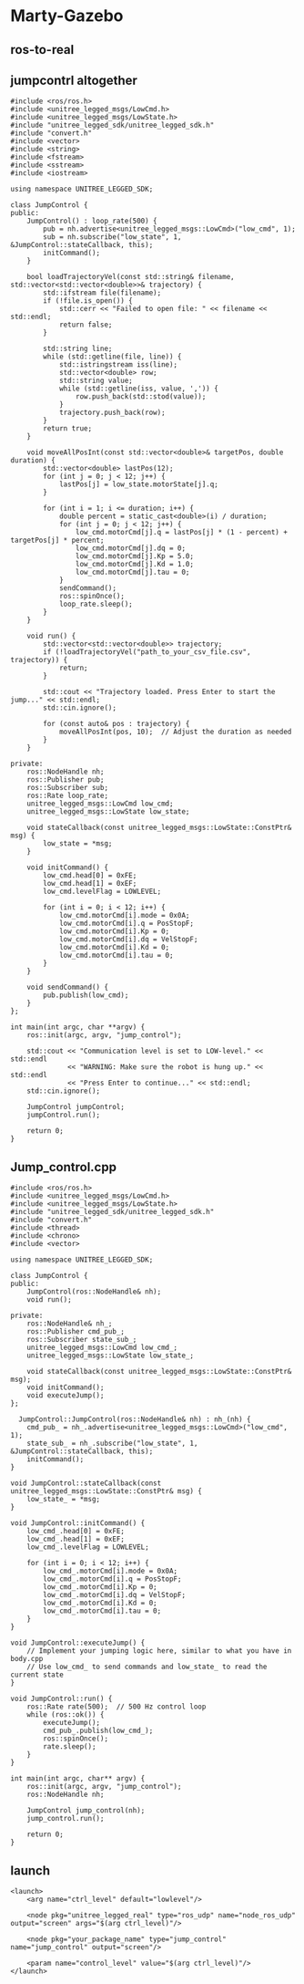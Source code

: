 # Marty-Gazebo
## ros-to-real

## jumpcontrl altogether

    #include <ros/ros.h>
    #include <unitree_legged_msgs/LowCmd.h>
    #include <unitree_legged_msgs/LowState.h>
    #include "unitree_legged_sdk/unitree_legged_sdk.h"
    #include "convert.h"
    #include <vector>
    #include <string>
    #include <fstream>
    #include <sstream>
    #include <iostream>
    
    using namespace UNITREE_LEGGED_SDK;
    
    class JumpControl {
    public:
        JumpControl() : loop_rate(500) {
            pub = nh.advertise<unitree_legged_msgs::LowCmd>("low_cmd", 1);
            sub = nh.subscribe("low_state", 1, &JumpControl::stateCallback, this);
            initCommand();
        }
    
        bool loadTrajectoryVel(const std::string& filename, std::vector<std::vector<double>>& trajectory) {
            std::ifstream file(filename);
            if (!file.is_open()) {
                std::cerr << "Failed to open file: " << filename << std::endl;
                return false;
            }
    
            std::string line;
            while (std::getline(file, line)) {
                std::istringstream iss(line);
                std::vector<double> row;
                std::string value;
                while (std::getline(iss, value, ',')) {
                    row.push_back(std::stod(value));
                }
                trajectory.push_back(row);
            }
            return true;
        }
    
        void moveAllPosInt(const std::vector<double>& targetPos, double duration) {
            std::vector<double> lastPos(12);
            for (int j = 0; j < 12; j++) {
                lastPos[j] = low_state.motorState[j].q;
            }
    
            for (int i = 1; i <= duration; i++) {
                double percent = static_cast<double>(i) / duration;
                for (int j = 0; j < 12; j++) {
                    low_cmd.motorCmd[j].q = lastPos[j] * (1 - percent) + targetPos[j] * percent;
                    low_cmd.motorCmd[j].dq = 0;
                    low_cmd.motorCmd[j].Kp = 5.0;
                    low_cmd.motorCmd[j].Kd = 1.0;
                    low_cmd.motorCmd[j].tau = 0;
                }
                sendCommand();
                ros::spinOnce();
                loop_rate.sleep();
            }
        }
    
        void run() {
            std::vector<std::vector<double>> trajectory;
            if (!loadTrajectoryVel("path_to_your_csv_file.csv", trajectory)) {
                return;
            }
    
            std::cout << "Trajectory loaded. Press Enter to start the jump..." << std::endl;
            std::cin.ignore();
    
            for (const auto& pos : trajectory) {
                moveAllPosInt(pos, 10);  // Adjust the duration as needed
            }
        }
    
    private:
        ros::NodeHandle nh;
        ros::Publisher pub;
        ros::Subscriber sub;
        ros::Rate loop_rate;
        unitree_legged_msgs::LowCmd low_cmd;
        unitree_legged_msgs::LowState low_state;
    
        void stateCallback(const unitree_legged_msgs::LowState::ConstPtr& msg) {
            low_state = *msg;
        }
    
        void initCommand() {
            low_cmd.head[0] = 0xFE;
            low_cmd.head[1] = 0xEF;
            low_cmd.levelFlag = LOWLEVEL;
    
            for (int i = 0; i < 12; i++) {
                low_cmd.motorCmd[i].mode = 0x0A;
                low_cmd.motorCmd[i].q = PosStopF;
                low_cmd.motorCmd[i].Kp = 0;
                low_cmd.motorCmd[i].dq = VelStopF;
                low_cmd.motorCmd[i].Kd = 0;
                low_cmd.motorCmd[i].tau = 0;
            }
        }
    
        void sendCommand() {
            pub.publish(low_cmd);
        }
    };
    
    int main(int argc, char **argv) {
        ros::init(argc, argv, "jump_control");
    
        std::cout << "Communication level is set to LOW-level." << std::endl
                  << "WARNING: Make sure the robot is hung up." << std::endl
                  << "Press Enter to continue..." << std::endl;
        std::cin.ignore();
    
        JumpControl jumpControl;
        jumpControl.run();
    
        return 0;
    }

## Jump_control.cpp

    #include <ros/ros.h>
    #include <unitree_legged_msgs/LowCmd.h>
    #include <unitree_legged_msgs/LowState.h>
    #include "unitree_legged_sdk/unitree_legged_sdk.h"
    #include "convert.h"
    #include <thread>
    #include <chrono>
    #include <vector>
    
    using namespace UNITREE_LEGGED_SDK;
  
    class JumpControl {
    public:
        JumpControl(ros::NodeHandle& nh);
        void run();
    
    private:
        ros::NodeHandle& nh_;
        ros::Publisher cmd_pub_;
        ros::Subscriber state_sub_;
        unitree_legged_msgs::LowCmd low_cmd_;
        unitree_legged_msgs::LowState low_state_;
    
        void stateCallback(const unitree_legged_msgs::LowState::ConstPtr& msg);
        void initCommand();
        void executeJump();
    };
  
      JumpControl::JumpControl(ros::NodeHandle& nh) : nh_(nh) {
        cmd_pub_ = nh_.advertise<unitree_legged_msgs::LowCmd>("low_cmd", 1);
        state_sub_ = nh_.subscribe("low_state", 1, &JumpControl::stateCallback, this);
        initCommand();
    }
    
    void JumpControl::stateCallback(const unitree_legged_msgs::LowState::ConstPtr& msg) {
        low_state_ = *msg;
    }
    
    void JumpControl::initCommand() {
        low_cmd_.head[0] = 0xFE;
        low_cmd_.head[1] = 0xEF;
        low_cmd_.levelFlag = LOWLEVEL;
    
        for (int i = 0; i < 12; i++) {
            low_cmd_.motorCmd[i].mode = 0x0A;
            low_cmd_.motorCmd[i].q = PosStopF;
            low_cmd_.motorCmd[i].Kp = 0;
            low_cmd_.motorCmd[i].dq = VelStopF;
            low_cmd_.motorCmd[i].Kd = 0;
            low_cmd_.motorCmd[i].tau = 0;
        }
    }
    
    void JumpControl::executeJump() {
        // Implement your jumping logic here, similar to what you have in body.cpp
        // Use low_cmd_ to send commands and low_state_ to read the current state
    }
    
    void JumpControl::run() {
        ros::Rate rate(500);  // 500 Hz control loop
        while (ros::ok()) {
            executeJump();
            cmd_pub_.publish(low_cmd_);
            ros::spinOnce();
            rate.sleep();
        }
    }

    int main(int argc, char** argv) {
        ros::init(argc, argv, "jump_control");
        ros::NodeHandle nh;
    
        JumpControl jump_control(nh);
        jump_control.run();
    
        return 0;
    }

## launch

    <launch>
        <arg name="ctrl_level" default="lowlevel"/>
    
        <node pkg="unitree_legged_real" type="ros_udp" name="node_ros_udp" output="screen" args="$(arg ctrl_level)"/>
    
        <node pkg="your_package_name" type="jump_control" name="jump_control" output="screen"/>
    
        <param name="control_level" value="$(arg ctrl_level)"/>
    </launch>
